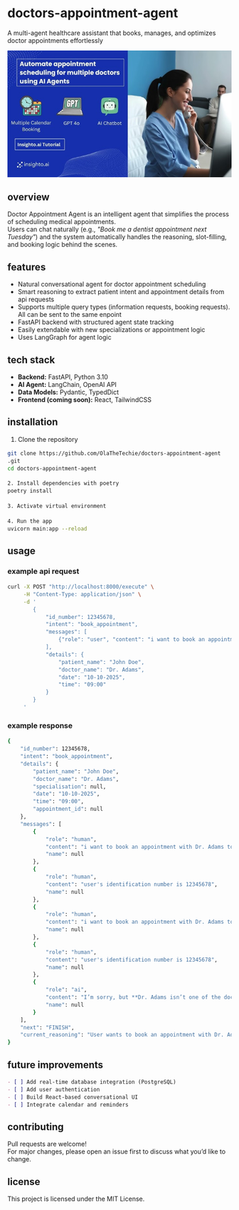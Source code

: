 # doctors-appointment-agent
A multi-agent healthcare assistant that books, manages, and optimizes doctor appointments effortlessly

![Project Screenshot](/assets/images/automate-doctors-appointment-with-ai-agents-2.jpg)


## overview

Doctor Appointment Agent is an intelligent agent that simplifies the process of scheduling medical appointments.  
Users can chat naturally (e.g., *"Book me a dentist appointment next Tuesday"*) and the system automatically handles the reasoning, slot-filling, and booking logic behind the scenes.


## features
- Natural conversational agent for doctor appointment scheduling
- Smart reasoning to extract patient intent and appointment details from api requests
- Supports multiple query types (information requests, booking requests). All can be sent to the same enpoint
- FastAPI backend with structured agent state tracking
- Easily extendable with new specializations or appointment logic
- Uses LangGraph for agent logic


## tech stack
- **Backend:** FastAPI, Python 3.10
- **AI Agent:** LangChain, OpenAI API
- **Data Models:** Pydantic, TypedDict
- **Frontend (coming soon):** React, TailwindCSS

## installation
1. Clone the repository
```bash
git clone https://github.com/OlaTheTechie/doctors-appointment-agent
.git
cd doctors-appointment-agent

2. Install dependencies with poetry
poetry install 

3. Activate virtual environment

4. Run the app 
uvicorn main:app --reload
```

## usage

### example api request
```bash 
curl -X POST "http://localhost:8000/execute" \
     -H "Content-Type: application/json" \
     -d '
        {
            "id_number": 12345678,
            "intent": "book_appointment",
            "messages": [
                {"role": "user", "content": "i want to book an appointment with Dr. Adams tomorrow morning"}
            ],
            "details": {
                "patient_name": "John Doe",
                "doctor_name": "Dr. Adams",
                "date": "10-10-2025",
                "time": "09:00"
            }
        }
     '
```

### example response
```bash
{
    "id_number": 12345678,
    "intent": "book_appointment",
    "details": {
        "patient_name": "John Doe",
        "doctor_name": "Dr. Adams",
        "specialisation": null,
        "date": "10-10-2025",
        "time": "09:00",
        "appointment_id": null
    },
    "messages": [
        {
            "role": "human",
            "content": "i want to book an appointment with Dr. Adams tomorrow morning",
            "name": null
        },
        {
            "role": "human",
            "content": "user's identification number is 12345678",
            "name": null
        },
        {
            "role": "human",
            "content": "i want to book an appointment with Dr. Adams tomorrow morning",
            "name": null
        },
        {
            "role": "human",
            "content": "user's identification number is 12345678",
            "name": null
        },
        {
            "role": "ai",
            "content": "I’m sorry, but **Dr. Adams isn’t one of the doctors we have available for scheduling**. Here are the doctors you can book with:\n\n- Kevin Anderson  \n- Robert Martinez  \n- Susan Davis  \n- Daniel Miller  \n- Sarah Wilson  \n- Michael Green  \n- Lisa Brown  \n- Jane Smith  \n- Emily Johnson  \n- John Doe  \n\nCould you let me know which of these doctors you’d like to see tomorrow morning? Once you pick one, I can go ahead and schedule the appointment for you.",
            "name": null
        }
    ],
    "next": "FINISH",
    "current_reasoning": "User wants to book an appointment with Dr. Adams tomorrow morning, which is a booking action."
}
```


## future improvements
```markdown
- [ ] Add real-time database integration (PostgreSQL)
- [ ] Add user authentication
- [ ] Build React-based conversational UI
- [ ] Integrate calendar and reminders
```

## contributing
Pull requests are welcome!  
For major changes, please open an issue first to discuss what you’d like to change.


## license
This project is licensed under the MIT License.
